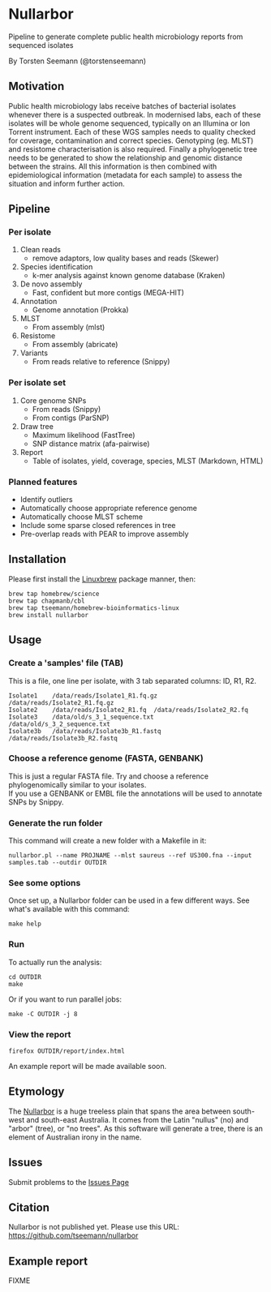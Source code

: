 # Nullarbor

Pipeline to generate complete public health microbiology reports from sequenced isolates

By Torsten Seemann (@torstenseemann)

## Motivation

Public health microbiology labs receive batches of bacterial isolates
whenever there is a suspected outbreak.  In modernised labs, each of these
isolates will be whole genome sequenced, typically on an Illumina or Ion
Torrent instrument.  Each of these WGS samples needs to quality checked for
coverage, contamination and correct species.  Genotyping (eg.  MLST) and
resistome characterisation is also required.  Finally a phylogenetic tree
needs to be generated to show the relationship and genomic distance between
the strains.  All this information is then combined with epidemiological
information (metadata for each sample) to assess the situation and inform
further action.

## Pipeline

### Per isolate

1. Clean reads
   * remove adaptors, low quality bases and reads (Skewer)
2. Species identification
   * k-mer analysis against known genome database (Kraken)
3. De novo assembly
   * Fast, confident but more contigs (MEGA-HIT)
4. Annotation
   * Genome annotation (Prokka)
5. MLST
   * From assembly (mlst)
6. Resistome
   * From assembly (abricate)
7. Variants
   * From reads relative to reference (Snippy)

### Per isolate set

1. Core genome SNPs
   * From reads (Snippy)
   * From contigs (ParSNP)
2. Draw tree
   * Maximum likelihood (FastTree)
   * SNP distance matrix (afa-pairwise)
3. Report
   * Table of isolates, yield, coverage, species, MLST (Markdown, HTML)

### Planned features

* Identify outliers 
* Automatically choose appropriate reference genome
* Automatically choose MLST scheme
* Include some sparse closed references in tree
* Pre-overlap reads with PEAR to improve assembly

## Installation

Please first install the [Linuxbrew](https://github.com/Homebrew/linuxbrew) package manner, then:

    brew tap homebrew/science
    brew tap chapmanb/cbl
    brew tap tseemann/homebrew-bioinformatics-linux
    brew install nullarbor

## Usage

### Create a 'samples' file (TAB)

This is a file, one line per isolate, with 3 tab separated columns: ID, R1, R2.

    Isolate1	/data/reads/Isolate1_R1.fq.gz	/data/reads/Isolate2_R1.fq.gz
    Isolate2	/data/reads/Isolate2_R1.fq	/data/reads/Isolate2_R2.fq
    Isolate3	/data/old/s_3_1_sequence.txt	/data/old/s_3_2_sequence.txt
    Isolate3b	/data/reads/Isolate3b_R1.fastq	/data/reads/Isolate3b_R2.fastq

### Choose a reference genome (FASTA, GENBANK)

This is just a regular FASTA file. Try and choose a reference phylogenomically similar to your isolates.    
If you use a GENBANK or EMBL file the annotations will be used to annotate SNPs by Snippy.

### Generate the run folder

This command will create a new folder with a Makefile in it:

    nullarbor.pl --name PROJNAME --mlst saureus --ref US300.fna --input samples.tab --outdir OUTDIR

### See some options

Once set up, a Nullarbor folder can be used in a few different ways. 
See what's available with this command:

    make help

### Run

To actually run the analysis:

    cd OUTDIR
    make 

Or if you want to run parallel jobs:

    make -C OUTDIR -j 8

### View the report

    firefox OUTDIR/report/index.html

An example report will be made available soon.

## Etymology

The [Nullarbor](http://en.wikipedia.org/wiki/Nullarbor_Plain) 
is a huge treeless plain that spans the area between south-west and
south-east Australia.  It comes from the Latin "nullus" (no) and "arbor"
(tree), or "no trees".  As this software will generate a tree, there is an
element of Australian irony in the name.

## Issues

Submit problems to the [Issues Page](https://github.com/tseemann/nullarbor/issues)

## Citation

Nullarbor is not published yet. Please use this URL: https://github.com/tseemann/nullarbor

## Example report

FIXME
